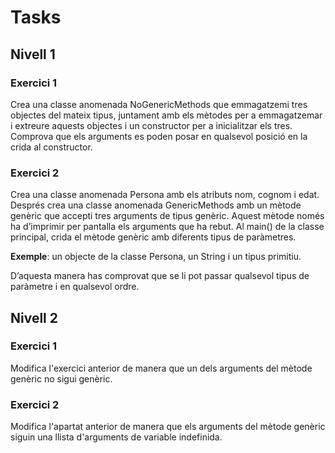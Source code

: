 # Tasks

## Nivell 1

### Exercici 1
  
Crea una classe anomenada NoGenericMethods que emmagatzemi tres objectes del mateix tipus, juntament amb els 
mètodes per a emmagatzemar i extreure aquests objectes i un constructor per a inicialitzar els tres. Comprova que els arguments es poden posar en qualsevol posició en la crida al constructor.

### Exercici 2
  
Crea una classe anomenada Persona amb els atributs nom, cognom i edat. Després crea una classe anomenada 
GenericMethods amb un mètode genèric que accepti tres arguments de tipus genèric. Aquest mètode només ha d’imprimir per pantalla els arguments que ha rebut. Al main() de la classe principal, crida el mètode genèric amb diferents tipus de paràmetres.

**Exemple**: un objecte de la classe Persona, un String i un tipus primitiu.

D’aquesta manera has comprovat que se li pot passar qualsevol tipus de paràmetre i en qualsevol ordre.


## Nivell 2

### Exercici 1
  Modifica l'exercici anterior de manera que un dels arguments del mètode genèric no sigui genèric.

### Exercici 2
  Modifica l'apartat anterior de manera que els arguments del mètode genèric siguin una llista d'arguments de variable indefinida.
